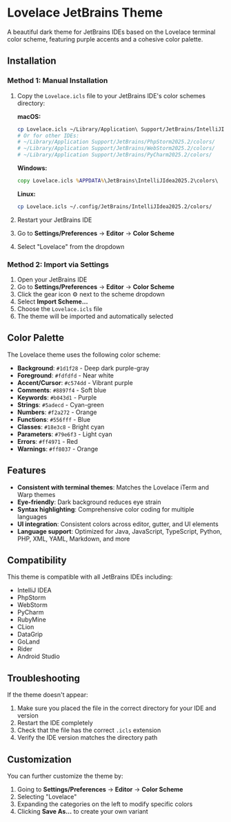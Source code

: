 # Lovelace JetBrains Theme

A beautiful dark theme for JetBrains IDEs based on the Lovelace terminal color scheme, featuring purple accents and a cohesive color palette.

## Installation

### Method 1: Manual Installation

1. Copy the `Lovelace.icls` file to your JetBrains IDE's color schemes directory:

   **macOS:**
   ```bash
   cp Lovelace.icls ~/Library/Application\ Support/JetBrains/IntelliJIdea2025.2/colors/
   # Or for other IDEs:
   # ~/Library/Application Support/JetBrains/PhpStorm2025.2/colors/
   # ~/Library/Application Support/JetBrains/WebStorm2025.2/colors/
   # ~/Library/Application Support/JetBrains/PyCharm2025.2/colors/
   ```

   **Windows:**
   ```cmd
   copy Lovelace.icls %APPDATA%\JetBrains\IntelliJIdea2025.2\colors\
   ```

   **Linux:**
   ```bash
   cp Lovelace.icls ~/.config/JetBrains/IntelliJIdea2025.2/colors/
   ```

2. Restart your JetBrains IDE

3. Go to **Settings/Preferences** → **Editor** → **Color Scheme**

4. Select "Lovelace" from the dropdown

### Method 2: Import via Settings

1. Open your JetBrains IDE
2. Go to **Settings/Preferences** → **Editor** → **Color Scheme**
3. Click the gear icon ⚙️ next to the scheme dropdown
4. Select **Import Scheme...**
5. Choose the `Lovelace.icls` file
6. The theme will be imported and automatically selected

## Color Palette

The Lovelace theme uses the following color scheme:

- **Background**: `#1d1f28` - Deep dark purple-gray
- **Foreground**: `#fdfdfd` - Near white
- **Accent/Cursor**: `#c574dd` - Vibrant purple
- **Comments**: `#8897f4` - Soft blue
- **Keywords**: `#b043d1` - Purple
- **Strings**: `#5adecd` - Cyan-green
- **Numbers**: `#f2a272` - Orange
- **Functions**: `#556fff` - Blue
- **Classes**: `#18e3c8` - Bright cyan
- **Parameters**: `#79e6f3` - Light cyan
- **Errors**: `#ff4971` - Red
- **Warnings**: `#ff8037` - Orange

## Features

- **Consistent with terminal themes**: Matches the Lovelace iTerm and Warp themes
- **Eye-friendly**: Dark background reduces eye strain
- **Syntax highlighting**: Comprehensive color coding for multiple languages
- **UI integration**: Consistent colors across editor, gutter, and UI elements
- **Language support**: Optimized for Java, JavaScript, TypeScript, Python, PHP, XML, YAML, Markdown, and more

## Compatibility

This theme is compatible with all JetBrains IDEs including:
- IntelliJ IDEA
- PhpStorm
- WebStorm
- PyCharm
- RubyMine
- CLion
- DataGrip
- GoLand
- Rider
- Android Studio

## Troubleshooting

If the theme doesn't appear:
1. Make sure you placed the file in the correct directory for your IDE and version
2. Restart the IDE completely
3. Check that the file has the correct `.icls` extension
4. Verify the IDE version matches the directory path

## Customization

You can further customize the theme by:
1. Going to **Settings/Preferences** → **Editor** → **Color Scheme**
2. Selecting "Lovelace"
3. Expanding the categories on the left to modify specific colors
4. Clicking **Save As...** to create your own variant
